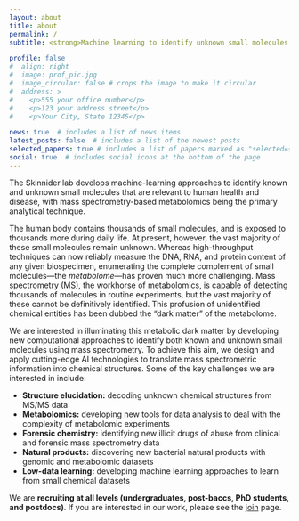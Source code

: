 ```yaml
---
layout: about
title: about
permalink: /
subtitle: <strong>Machine learning to identify unknown small molecules at Princeton University</strong>

profile: false
#  align: right
#  image: prof_pic.jpg
#  image_circular: false # crops the image to make it circular
#  address: >
#    <p>555 your office number</p>
#    <p>123 your address street</p>
#    <p>Your City, State 12345</p>

news: true  # includes a list of news items
latest_posts: false  # includes a list of the newest posts
selected_papers: true # includes a list of papers marked as "selected={true}"
social: true  # includes social icons at the bottom of the page
---
```


The Skinnider lab develops machine-learning approaches to identify known and unknown small molecules that are relevant to human health and disease, with mass spectrometry-based metabolomics being the primary analytical technique.

The human body contains thousands of small molecules, and is exposed to thousands more during daily life. At present, however, the vast majority of these small molecules remain unknown. Whereas high-throughput techniques can now reliably measure the DNA, RNA, and protein content of any given biospecimen, enumerating the complete complement of small molecules—the <em>metabolome</em>—has proven much more challenging. Mass spectrometry (MS), the workhorse of metabolomics, is capable of detecting thousands of molecules in routine experiments, but the vast majority of these cannot be definitively identified. This profusion of unidentified chemical entities has been dubbed the “dark matter” of the metabolome.

We are interested in illuminating this metabolic dark matter by developing new computational approaches to identify both known and unknown small molecules using mass spectrometry. To achieve this aim, we design and apply cutting-edge AI technologies to translate mass spectrometric information into chemical structures. Some of the key challenges we are interested in include:

<ul>
<li><strong>Structure elucidation:</strong> decoding unknown chemical structures from MS/MS data </li>
<li><strong>Metabolomics:</strong> developing new tools for data analysis to deal with the complexity of metabolomic experiments</li>
<li><strong>Forensic chemistry:</strong> identifying new illicit drugs of abuse from clinical and forensic mass spectrometry data</li>
<li><strong>Natural products:</strong> discovering new bacterial natural products with genomic and metabolomic datasets</li>
<li><strong>Low-data learning:</strong> developing machine learning approaches to learn from small chemical datasets</li>
</ul>

We are <strong>recruiting at all levels (undergraduates, post-baccs, PhD students, and postdocs)</strong>. If you are interested in our work, please see the <a href="/join/">join</a> page.
